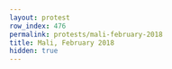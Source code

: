 ```yaml
---
layout: protest
row_index: 476
permalink: protests/mali-february-2018
title: Mali, February 2018
hidden: true
---
```

